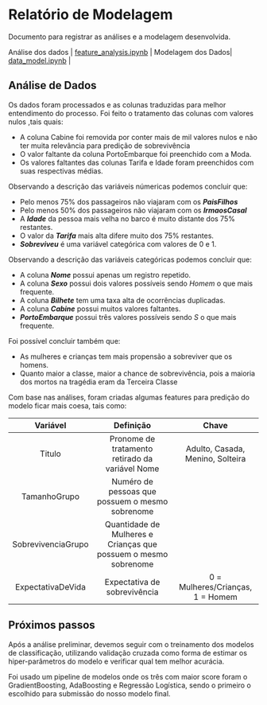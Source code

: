 # Relatório de Modelagem

Documento para registrar as análises e a modelagem desenvolvida.

Análise dos dados | [feature_analysis.ipynb](../../Code/Analysis/feature_analysis.ipynb) | 
Modelagem dos Dados| [data_model.ipynb](../../Code/Model/modeling.ipynb) | 

## Análise de Dados

Os dados foram processados e as colunas traduzidas para melhor entendimento do processo. 
Foi feito o tratamento das colunas com valores nulos ,tais quais:

* A coluna Cabine foi removida por conter mais de mil valores nulos e não ter muita relevância para predição de sobrevivência
* O valor faltante da coluna PortoEmbarque foi preenchido com a Moda.
* Os valores faltantes das colunas Tarifa e Idade foram preenchidos com suas respectivas médias.

Observando a descrição das variáveis númericas podemos concluir que:

* Pelo menos 75% dos passageiros não viajaram com os ***PaisFilhos***
* Pelo menos 50% dos passageiros não viajaram com os ***IrmaosCasal***
* A ***Idade*** da pessoa mais velha no barco é muito distante dos 75% restantes.
* O valor da ***Tarifa*** mais alta difere muito dos 75% restantes.
* ***Sobreviveu*** é uma variável categórica com valores de 0 e 1.

Observando a descrição das variáveis categóricas podemos concluir que:

* A coluna ***Nome*** possui apenas um registro repetido.
* A coluna ***Sexo*** possui dois valores possíveis sendo *Homem* o que mais frequente.
* A coluna ***Bilhete*** tem uma taxa alta de ocorrências duplicadas.
* A coluna ***Cabine*** possui muitos valores faltantes.
* ***PortoEmbarque*** possui três valores possíveis sendo *S* o que mais frequente.


Foi possível concluir também que:
* As mulheres e crianças tem mais propensão a sobreviver que os homens.
* Quanto maior a classe, maior a chance de sobrevivência, pois a maioria dos mortos na tragédia eram da Terceira Classe


Com base nas análises, foram criadas algumas features para predição do modelo ficar mais coesa, tais como:

|    **Variável**    	|                          **Definição**                          	|             **Chave**             	|
|:------------------:	|:---------------------------------------------------------------:	|:---------------------------------:	|
| Titulo             	| Pronome de tratamento retirado da variável Nome                 	|  Adulto, Casada, Menino, Solteira 	|
| TamanhoGrupo       	| Numéro de pessoas que possuem o mesmo sobrenome                 	|                                   	|
| SobrevivenciaGrupo 	| Quantidade de Mulheres e Crianças que possuem o mesmo sobrenome 	|                                   	|
| ExpectativaDeVida  	| Expectativa de sobrevivência                                    	|  0 = Mulheres/Crianças, 1 = Homem 	|

## Próximos passos

Após a análise preliminar, devemos seguir com o treinamento dos modelos de classificação, utilizando validação cruzada como forma de estimar os hiper-parâmetros do modelo e verificar qual tem melhor acurácia.

Foi usado um pipeline de modelos onde os três com maior score foram o GradientBoosting, AdaBoosting e Regressão Logística, sendo o primeiro o escolhido para submissão do nosso modelo final.
